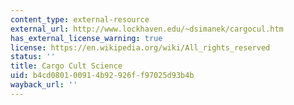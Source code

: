 ```yaml
---
content_type: external-resource
external_url: http://www.lockhaven.edu/~dsimanek/cargocul.htm
has_external_license_warning: true
license: https://en.wikipedia.org/wiki/All_rights_reserved
status: ''
title: Cargo Cult Science
uid: b4cd0801-0091-4b92-926f-f97025d93b4b
wayback_url: ''
---
```

